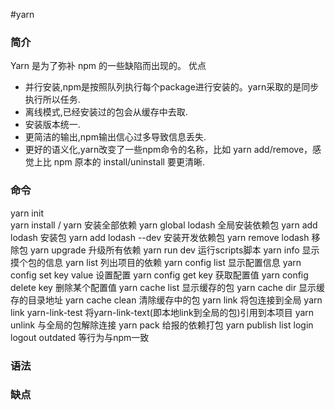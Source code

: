 #yarn

### 简介
Yarn 是为了弥补 npm 的一些缺陷而出现的。
优点
* 并行安装,npm是按照队列执行每个package进行安装的。yarn采取的是同步执行所以任务.
* 离线模式,已经安装过的包会从缓存中去取.
* 安装版本统一.
* 更简洁的输出,npm输出信心过多导致信息丢失.
* 更好的语义化,yarn改变了一些npm命令的名称，比如 yarn add/remove，感觉上比 npm 原本的 install/uninstall 要更清晰.

### 命令
yarn init           
yarn install / yarn         安装全部依赖
yarn global lodash          全局安装依赖包
yarn add lodash             安装包
yarn add lodash --dev       安装开发依赖包
yarn remove lodash          移除包
yarn upgrade                升级所有依赖
yarn run dev                运行scripts脚本
yarn info                   显示摸个包的信息
yarn list                   列出项目的依赖
yarn config list            显示配置信息
yarn config set key value   设置配置
yarn config get key         获取配置值
yarn config delete key      删除某个配置值
yarn cache list             显示缓存的包
yarn cache dir              显示缓存的目录地址
yarn cache clean            清除缓存中的包
yarn link                   将包连接到全局
yarn link yarn-link-test    将yarn-link-text(即本地link到全局的包)引用到本项目
yarn unlink                 与全局的包解除连接
yarn pack                   给报的依赖打包
    yarn publish list login logout outdated 等行为与npm一致
### 语法
### 缺点